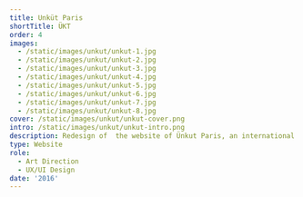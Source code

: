 ```yaml
---
title: Unküt Paris
shortTitle: ÜKT
order: 4
images:
  - /static/images/unkut/unkut-1.jpg
  - /static/images/unkut/unkut-2.jpg
  - /static/images/unkut/unkut-3.jpg
  - /static/images/unkut/unkut-4.jpg
  - /static/images/unkut/unkut-5.jpg
  - /static/images/unkut/unkut-6.jpg
  - /static/images/unkut/unkut-7.jpg
  - /static/images/unkut/unkut-8.jpg
cover: /static/images/unkut/unkut-cover.png
intro: /static/images/unkut/unkut-intro.png
description: Redesign of  the website of Ünkut Paris, an international sportwears brand.
type: Website
role:
  - Art Direction
  - UX/UI Design
date: '2016'
---
```

